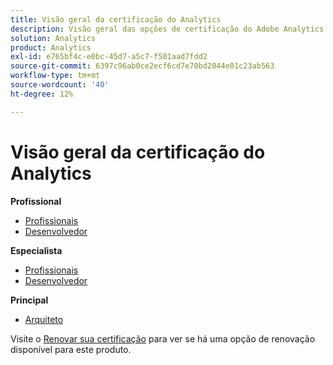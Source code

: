 ```yaml
---
title: Visão geral da certificação do Analytics
description: Visão geral das opções de certificação do Adobe Analytics
solution: Analytics
product: Analytics
exl-id: e765bf4c-e0bc-45d7-a5c7-f501aad7fdd2
source-git-commit: 6397c96ab0ce2ecf6cd7e70bd2044e01c23ab563
workflow-type: tm+mt
source-wordcount: '40'
ht-degree: 12%

---
```


# Visão geral da certificação do Analytics

**Profissional**

* [Profissionais](/help/certifications/aa/aa-p-business.md) <!--AD0-E212-->
* [Desenvolvedor](/help/certifications/aa/aa-p-developer.md) <!--AD0-E213-->

**Especialista**

* [Profissionais](/help/certifications/aa/aa-e-business.md) <!--AD0-E208-->
* [Desenvolvedor](/help/certifications/aa/aa-e-developer.md) <!--AD0-E209-->

**Principal**

* [Arquiteto](/help/certifications/aa/aa-m-architect.md) <!--AD0-E207-->

Visite o [Renovar sua certificação](/help/certifications/renew.md) para ver se há uma opção de renovação disponível para este produto.
